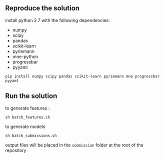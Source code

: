 ## Reproduce the solution

install python 2.7 with the following dependencies:

- numpy
- scipy
- pandas
- scikit-learn
- pyriemann
- mne-python
- progressbar
- pyyaml


`pip install numpy scipy pandas scikit-learn pyriemann mne progressbar pyyaml`

## Run the solution

to generate features :

`sh batch_features.sh`

to generate models

`sh batch_submissions.sh`

output files will be placed in the `submission` folder at the root of the repository
